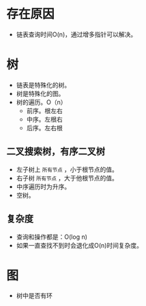 # 存在原因
- 链表查询时间O(n)，通过增多指针可以解决。

# 树
- 链表是特殊化的树。
- 树是特殊化的图。
- 树的遍历。O（n）
  - 前序。根左右
  - 中序。左根右
  - 后序。左右根

## 二叉搜索树，有序二叉树
- 左子树上 `所有节点` ，小于根节点的值。
- 右子树 `所有节点` ，大于他根节点的值。
- 中序遍历时为升序。
- 空树。

## 复杂度
- 查询和操作都是：O(log n)
- 如果一直查找不到时会退化成O(n)时间复杂度。

# 图
- 树中是否有环


